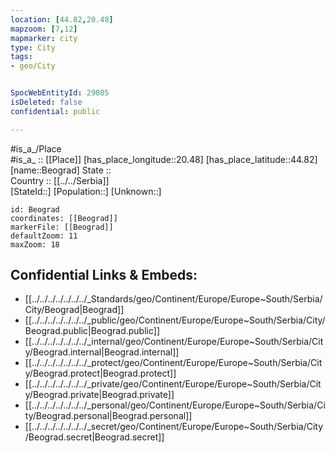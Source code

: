 ```yaml
---
location: [44.82,20.48] 
mapzoom: [7,12] 
mapmarker: city 
type: City
tags:
- geo/City


SpocWebEntityId: 29085
isDeleted: false
confidential: public

---
```

#is_a_/Place  
#is_a_ :: [[Place]] 
[has_place_longitude::20.48] 
[has_place_latitude::44.82] 
[name::Beograd] 
State ::  
Country :: [[../../Serbia]]  
[StateId::] 
[Population::] 
[Unknown::] 


```leaflet
id: Beograd
coordinates: [[Beograd]] 
markerFile: [[Beograd]] 
defaultZoom: 11 
maxZoom: 18
```


## Confidential Links & Embeds: 
- [[../../../../../../../_Standards/geo/Continent/Europe/Europe~South/Serbia/City/Beograd|Beograd]] 
- [[../../../../../../../_public/geo/Continent/Europe/Europe~South/Serbia/City/Beograd.public|Beograd.public]] 
- [[../../../../../../../_internal/geo/Continent/Europe/Europe~South/Serbia/City/Beograd.internal|Beograd.internal]] 
- [[../../../../../../../_protect/geo/Continent/Europe/Europe~South/Serbia/City/Beograd.protect|Beograd.protect]] 
- [[../../../../../../../_private/geo/Continent/Europe/Europe~South/Serbia/City/Beograd.private|Beograd.private]] 
- [[../../../../../../../_personal/geo/Continent/Europe/Europe~South/Serbia/City/Beograd.personal|Beograd.personal]] 
- [[../../../../../../../_secret/geo/Continent/Europe/Europe~South/Serbia/City/Beograd.secret|Beograd.secret]] 
